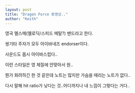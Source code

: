 ```yaml
---
layout: post
title: "Dragon Force 동영상.."
author: "Keith"
---
```


영국 멜스메(멜로딕/스피드 메탈?) 밴드라고 한다.

쌍기타 주자가 모두 아이바네즈 endorser이다.

사운드도 몹시 아이바스럽다..

이런 스타일은 영 체질에 안맞아서 원..

뭔가 화려하긴 한 것 같은데 노트는 많지만 가슴을 때리는 노트가 없다..

다시 말해 hit ratio가 낮다는 것..어디까지나 내 느낌이 그렇다는 거다..





